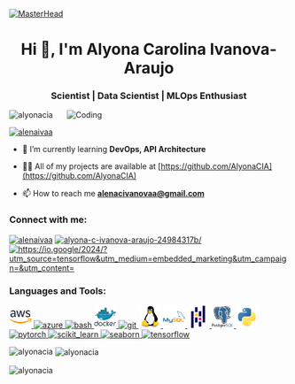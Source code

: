 [![MasterHead](https://www.esa.int/var/esa/storage/images/esa_multimedia/images/2020/06/solar_orbiter_reaches_first_perihelion/22072869-2-eng-GB/Solar_Orbiter_reaches_first_perihelion_pillars.jpg)](https://rishavchanda.io)
<h1 align="center">Hi 👋, I'm Alyona Carolina Ivanova-Araujo</h1>
<h3 align="center">Scientist | Data Scientist | MLOps Enthusiast</h3>
<img align="right" alt="Coding" width="400" src="https://wallpapers.com/images/hd/code-background-d8fo7inldgodw8ty.jpg">

<p align="left"> <img src="https://komarev.com/ghpvc/?username=alyonacia&label=Profile%20views&color=0e75b6&style=flat" alt="alyonacia" /> </p>

<p align="left"> <a href="https://twitter.com/alenaivaa" target="blank"><img src="https://img.shields.io/twitter/follow/alenaivaa?logo=twitter&style=for-the-badge" alt="alenaivaa" /></a> </p>

- 🌱 I’m currently learning **DevOps, API Architecture**

- 👨‍💻 All of my projects are available at [https://github.com/AlyonaCIA](https://github.com/AlyonaCIA)

- 📫 How to reach me **alenacivanovaa@gmail.com**

<h3 align="left">Connect with me:</h3>
<p align="left">
<a href="https://twitter.com/alenaivaa" target="blank"><img align="center" src="https://raw.githubusercontent.com/rahuldkjain/github-profile-readme-generator/master/src/images/icons/Social/twitter.svg" alt="alenaivaa" height="30" width="40" /></a>
<a href="https://linkedin.com/in/alyona-c-ivanova-araujo-24984317b/" target="blank"><img align="center" src="https://raw.githubusercontent.com/rahuldkjain/github-profile-readme-generator/master/src/images/icons/Social/linked-in-alt.svg" alt="alyona-c-ivanova-araujo-24984317b/" height="30" width="40" /></a>
<a href="https://stackoverflow.com/users/https://io.google/2024/?utm_source=tensorflow&utm_medium=embedded_marketing&utm_campaign=&utm_content=" target="blank"><img align="center" src="https://raw.githubusercontent.com/rahuldkjain/github-profile-readme-generator/master/src/images/icons/Social/stack-overflow.svg" alt="https://io.google/2024/?utm_source=tensorflow&utm_medium=embedded_marketing&utm_campaign=&utm_content=" height="30" width="40" /></a>
</p>

<h3 align="left">Languages and Tools:</h3>
<p align="left"> 
  <a href="https://aws.amazon.com" target="_blank" rel="noreferrer"> 
    <img src="https://raw.githubusercontent.com/devicons/devicon/master/icons/amazonwebservices/amazonwebservices-original-wordmark.svg" alt="aws" width="40" height="40"/> 
  </a> 
  <a href="https://azure.microsoft.com/en-in/" target="_blank" rel="noreferrer"> 
    <img src="https://www.vectorlogo.zone/logos/microsoft_azure/microsoft_azure-icon.svg" alt="azure" width="40" height="40"/> 
  </a> 
  <a href="https://www.gnu.org/software/bash/" target="_blank" rel="noreferrer"> 
    <img src="https://www.vectorlogo.zone/logos/gnu_bash/gnu_bash-icon.svg" alt="bash" width="40" height="40"/> 
  </a> 
  <a href="https://www.docker.com/" target="_blank" rel="noreferrer"> 
    <img src="https://raw.githubusercontent.com/devicons/devicon/master/icons/docker/docker-original-wordmark.svg" alt="docker" width="40" height="40"/> 
  </a> 
  <a href="https://git-scm.com/" target="_blank" rel="noreferrer"> 
    <img src="https://www.vectorlogo.zone/logos/git-scm/git-scm-icon.svg" alt="git" width="40" height="40"/> 
  </a> 
  <a href="https://www.linux.org/" target="_blank" rel="noreferrer"> 
    <img src="https://raw.githubusercontent.com/devicons/devicon/master/icons/linux/linux-original.svg" alt="linux" width="40" height="40"/> 
  </a> 
  <a href="https://www.mysql.com/" target="_blank" rel="noreferrer"> 
    <img src="https://raw.githubusercontent.com/devicons/devicon/master/icons/mysql/mysql-original-wordmark.svg" alt="mysql" width="40" height="40"/> 
  </a> 
  <a href="https://pandas.pydata.org/" target="_blank" rel="noreferrer"> 
    <img src="https://raw.githubusercontent.com/devicons/devicon/2ae2a900d2f041da66e950e4d48052658d850630/icons/pandas/pandas-original.svg" alt="pandas" width="40" height="40"/> 
  </a> 
  <a href="https://www.postgresql.org" target="_blank" rel="noreferrer"> 
    <img src="https://raw.githubusercontent.com/devicons/devicon/master/icons/postgresql/postgresql-original-wordmark.svg" alt="postgresql" width="40" height="40"/> 
  </a> 
  <a href="https://www.python.org" target="_blank" rel="noreferrer"> 
    <img src="https://raw.githubusercontent.com/devicons/devicon/master/icons/python/python-original.svg" alt="python" width="40" height="40"/> 
  </a> 
  <a href="https://pytorch.org/" target="_blank" rel="noreferrer"> 
    <img src="https://www.vectorlogo.zone/logos/pytorch/pytorch-icon.svg" alt="pytorch" width="40" height="40"/> 
  </a> 
  <a href="https://scikit-learn.org/" target="_blank" rel="noreferrer"> 
    <img src="https://upload.wikimedia.org/wikipedia/commons/0/05/Scikit_learn_logo_small.svg" alt="scikit_learn" width="40" height="40"/> 
  </a> 
  <a href="https://seaborn.pydata.org/" target="_blank" rel="noreferrer"> 
    <img src="https://seaborn.pydata.org/_images/logo-mark-lightbg.svg" alt="seaborn" width="40" height="40"/> 
  </a> 
  <a href="https://www.tensorflow.org" target="_blank" rel="noreferrer"> 
    <img src="https://www.vectorlogo.zone/logos/tensorflow/tensorflow-icon.svg" alt="tensorflow" width="40" height="40"/> 
  </a> 
</p>

<p><img align="left" src="https://github-readme-stats.vercel.app/api/top-langs?username=alyonacia&show_icons=true&locale=en&layout=compact" alt="alyonacia" /></p>

<p>&nbsp;<img align="center" src="https://github-readme-stats.vercel.app/api?username=alyonacia&show_icons=true&locale=en" alt="alyonacia" /></p>

<p><img align="center" src="https://github-readme-streak-stats.herokuapp.com/?user=alyonacia&" alt="alyonacia" /></p>
